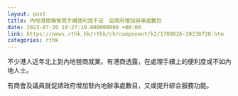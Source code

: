 ```yaml
---
layout: post
title: 內地港商稱營商手續便利度不足　促政府增加辦事處數目
date: 2023-07-20 18:27:19.000000000 +08:00
link: https://news.rthk.hk/rthk/ch/component/k2/1709826-20230720.htm
categories: rthk
---
```


不少港人近年北上到內地營商就業。有港商透露，在處理手續上的便利度或不如內地人士。

有商會及議員就促請政府增加駐內地辦事處數目，又或提升綜合服務功能。
